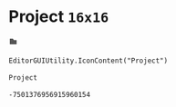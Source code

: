 # Project `16x16`
<img src="/img/Project.png" width=16 height=16>

``` CSharp
EditorGUIUtility.IconContent("Project")
```
```
Project
```
```
-7501376956915960154
```
